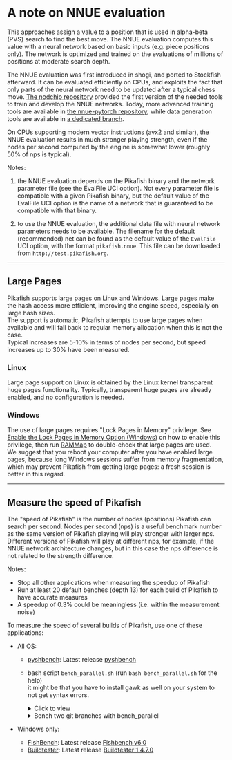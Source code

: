 # A note on NNUE evaluation

This approaches assign a value to a position that is used in alpha-beta (PVS) search to find the best move. The NNUE evaluation computes this value with a neural network based on basic inputs (e.g. piece positions only). The network is optimized and trained on the evaluations of millions of positions at moderate search depth.

The NNUE evaluation was first introduced in shogi, and ported to Stockfish afterward. It can be evaluated efficiently on CPUs, and exploits the fact that only parts of the neural network need to be updated after a typical chess move. [The nodchip repository](https://github.com/nodchip/Stockfish) provided the first version of the needed tools to train and develop the NNUE networks. Today, more advanced training tools are available in [the nnue-pytorch repository](https://github.com/official-pikafish/pikafish-nnue-pytorch), while data generation tools are available in [a dedicated branch](https://github.com/official-pikafish/Pikafish/tree/tools).

On CPUs supporting modern vector instructions (avx2 and similar), the NNUE evaluation results in much stronger playing strength, even if the nodes per second computed by the engine is somewhat lower (roughly 50% of nps is typical).

Notes:

1. the NNUE evaluation depends on the Pikafish binary and the network parameter file (see the EvalFile UCI option). Not every parameter file is compatible with a given Pikafish binary, but the default value of the EvalFile UCI option is the name of a network that is guaranteed to be compatible with that binary.

2. to use the NNUE evaluation, the additional data file with neural network parameters needs to be available. The filename for the default (recommended) net can be found as the default value of the `EvalFile` UCI option, with the format `pikafish.nnue`. This file can be downloaded from `http://test.pikafish.org`.

---

## Large Pages

Pikafish supports large pages on Linux and Windows. Large pages make the hash access more efficient, improving the engine speed, especially on large hash sizes.  
The support is automatic, Pikafish attempts to use large pages when available and will fall back to regular memory allocation when this is not the case.  
Typical increases are 5-10% in terms of nodes per second, but speed increases up to 30% have been measured.

### Linux

Large page support on Linux is obtained by the Linux kernel transparent huge pages functionality. Typically, transparent huge pages are already enabled, and no configuration is needed.

### Windows

The use of large pages requires "Lock Pages in Memory" privilege. See [Enable the Lock Pages in Memory Option (Windows)](https://docs.microsoft.com/en-us/sql/database-engine/configure-windows/enable-the-lock-pages-in-memory-option-windows) on how to enable this privilege, then run [RAMMap](https://docs.microsoft.com/en-us/sysinternals/downloads/rammap) to double-check that large pages are used.  
We suggest that you reboot your computer after you have enabled large pages, because long Windows sessions suffer from memory fragmentation, which may prevent Pikafish from getting large pages: a fresh session is better in this regard.

---

## Measure the speed of Pikafish

The "speed of Pikafish" is the number of nodes (positions) Pikafish can search per second. 
Nodes per second (nps) is a useful benchmark number as the same version of Pikafish playing will play stronger with larger nps.
Different versions of Pikafish will play at different nps, for example, if the NNUE network architecture changes, but in this case the nps difference is not related to the strength difference.

Notes:
* Stop all other applications when measuring the speedup of Pikafish
* Run at least 20 default benches (depth 13) for each build of Pikafish to have accurate measures
* A speedup of 0.3% could be meaningless (i.e. within the measurement noise)

To measure the speed of several builds of Pikafish, use one of these applications:
* All OS:
  * [pyshbench](https://github.com/hazzl/pyshbench): Latest release [pyshbench](https://github.com/hazzl/pyshbench/archive/master.zip)
  * bash script `bench_parallel.sh` (run `bash bench_parallel.sh` for the help)  
    it might be that you have to install gawk as well on your system to not get syntax errors.

    <details><summary>Click to view</summary>
    
    ```bash
    #!/bin/bash
    _bench () {
    ${1} << EOF > /dev/null 2>> ${2}
    bench 16 1 ${depth} default depth
    EOF
    }
    # _bench function customization example
    # setoption name SyzygyPath value C:\table_bases\wdl345;C:\table_bases\dtz345
    # bench 128 4 ${depth} default depth
    
    if [[ ${#} -ne 4 ]]; then
    cat << EOF
    usage: ${0} ./pikafish_base ./pikafish_test depth n_runs
    fast bench:
    ${0} ./pikafish_base ./pikafish_test 13 10
    slow bench:
    ${0} ./pikafish_base ./pikafish_test 20 10
    EOF
    exit 1
    fi
    
    pf_base=${1}
    pf_test=${2}
    depth=${3}
    n_runs=${4}
    
    # preload of CPU/cache/memory
    printf "preload CPU"
    (_bench ${pf_base} pf_base0.txt)&
    (_bench ${pf_test} pf_test0.txt)&
    wait
    
    # temporary files initialization
    : > pf_base0.txt
    : > pf_test0.txt
    : > pf_temp0.txt
    
    # bench loop: SMP bench with background subshells
    for ((k=1; k<=${n_runs}; k++)); do
        printf "\rrun %3d /%3d" ${k} ${n_runs}
    
        # swap the execution order to avoid bias
        if [ $((k%2)) -eq 0 ]; then
            (_bench ${sf_base} pf_base0.txt)&
            (_bench ${sf_test} pf_test0.txt)&
            wait
        else
            (_bench ${sf_test} pf_test0.txt)&
            (_bench ${sf_base} pf_base0.txt)&
            wait
        fi
    done
    
    # text processing to extract nps values
    cat pf_base0.txt | grep second | grep -Eo '[0-9]{1,}' > pf_base1.txt
    cat pf_test0.txt | grep second | grep -Eo '[0-9]{1,}' > pf_test1.txt
    
    for ((k=1; k<=${n_runs}; k++)); do
        echo ${k} >> pf_temp0.txt
    done
    
    printf "\rrun   pf_base   pf_test      diff\n"
    paste pf_temp0.txt pf_base1.txt pf_test1.txt | awk '{printf "%3d  %8d  %8d  %8+d\n", $1, $2, $3, $3-$2}'
    #paste pf_temp0.txt pf_base1.txt pf_test1.txt | awk '{printf "%3d\t%8d\t%8d\t%7+d\n", $1, $2, $3, $3-$2}'
    paste pf_base1.txt pf_test1.txt | awk '{printf "%d\t%d\t%d\n", $1, $2, $2-$1}' > pf_temp0.txt
    
    # compute: sample mean, 1.96 * std of sample mean (95% of samples), speedup
    # std of sample mean = sqrt(NR/(NR-1)) * (std population) / sqrt(NR)
    cat pf_temp0.txt | awk '{sum1 += $1 ; sumq1 += $1**2 ;sum2 += $2 ; sumq2 += $2**2 ;sum3 += $3 ; sumq3 += $3**2 } END {printf "\nsf_base = %8d +/- %6d (95%)\nsf_test = %8d +/- %6d (95%)\ndiff    = %8d +/- %6d (95%)\nspeedup = %.5f% +/- %.3f% (95%)\n\n", sum1/NR , 1.96 * sqrt(sumq1/NR - (sum1/NR)**2)/sqrt(NR-1) , sum2/NR , 1.96 * sqrt(sumq2/NR - (sum2/NR)**2)/sqrt(NR-1) , sum3/NR  , 1.96 * sqrt(sumq3/NR - (sum3/NR)**2)/sqrt(NR-1) , 100*(sum2 - sum1)/sum1 , 100 * (1.96 * sqrt(sumq3/NR - (sum3/NR)**2)/sqrt(NR-1)) / (sum1/NR) }'
    
    # remove temporary files
    rm -f pf_base0.txt pf_test0.txt pf_temp0.txt pf_base1.txt pf_test1.txt
    ```
    </details>

    <details><summary>Bench two git branches with bench_parallel</summary>

    ```bash
    #!/bin/bash
    if [ "$#" -ne 5 ]; then
    echo "Usage: $0 branch1 branch2 depth runs compile_flags"
    exit 1
    fi
    BRANCH1=$1
    BRANCH2=$2
    DEPTH=$3
    RUNS=$4
    COMPILE_FLAGS=$5
    set -e
    echo "Switching to $BRANCH1 and building..."
    git switch $BRANCH1
    make clean
    make -j profile-build EXE=pikafish-$BRANCH1 $COMPILE_FLAGS
    echo "Switching to $BRANCH2 and building..."
    git switch $BRANCH2
    make clean
    make -j profile-build EXE=pikafish-$BRANCH2 $COMPILE_FLAGS
    echo "Running bench_parallel.sh with pikafish-$BRANCH1 and pikafish-$BRANCH2..."
    ./bench_parallel.sh ./pikafish-$BRANCH1 ./pikafish-$BRANCH2 $DEPTH $RUNS
    ```
    </details>

* Windows only:
  * [FishBench](https://github.com/zardav/FishBench): Latest release [Fishbench v6.0](https://github.com/zardav/FishBench/releases/download/v6.0/FishBench.zip)
  * [Buildtester](http://software.farseer.org/): Latest release [Buildtester 1.4.7.0](http://software.farseer.org/Software/BuildTester.7z)
